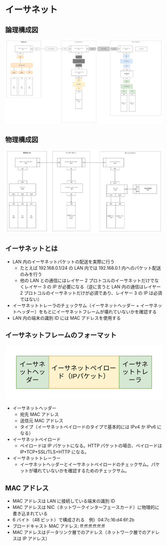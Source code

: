 # イーサネット

## 論理構成図

![論理構成図](../image/ネットワーク技術入門-論理構成図.drawio.png)

## 物理構成図

![物理構成図](../image/ネットワーク技術入門-物理構成図.drawio.png)

## イーサネットとは

- LAN 内のイーサネットパケットの配送を実際に行う
  - たとえば 192.168.0.1/24 の LAN 内では 192.168.0.1 内へのパケット配送のみを行う
  - 他の LAN との通信にはレイヤー 2 プロトコルのイーサネットだけでなくレイヤー 3 の IP が必要になる（逆に言うと LAN 内の通信はレイヤー 2 プロトコルのイーサネットだけが必須であり、レイヤー 3 の IP は必須ではない）
- イーサネットトレーラのチェックサム（イーサネットヘッダー + イーサネットヘッダー）をもとにイーサネットフレームが壊れていないかを確認する
- LAN 内の端末の識別 ID には MAC アドレスを使用する

## イーサネットフレームのフォーマット

![イーサネットフレーム](../image/ネットワーク技術入門-イーサネットフレームdrawio.png)

- イーサネットヘッダー
  - 宛先 MAC アドレス
  - 送信元 MAC アドレス
  - タイプ（イーサネットペイロードのタイプで基本的には IPv4 か IPv6 になる）
- イーサネットペイロード
  - ペイロードは IP パケットになる。HTTP パケットの場合、ペイロードは IP+TCP+SSL/TLS+HTTP になる。
- イーサネットトレーラー
  - イーサネットヘッダーとイーサネットペイロードのチェックサム。パケットが壊れていないかを確認するためのチェックサム。

## MAC アドレス

- MAC アドレスは LAN に接続している端末の識別 ID
- MAC アドレスは NIC（ネットワークインターフェースカード）に物理的に書き込まれている
- 6 バイト（48 ビット）で構成される　例）04:7c:16:d4:6f:2b
- ブロードキャスト MAC アドレス: ff:ff:ff:ff:ff:ff
- MAC アドレスはデータリンク層でのアドレス（ネットワーク層でのアドレスは IP アドレス）
